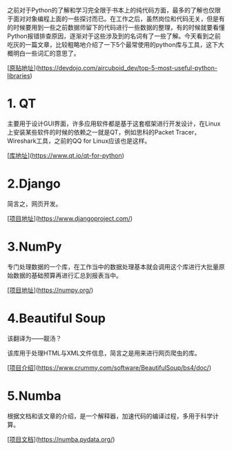 之前对于Python的了解和学习完全限于书本上的纯代码方面，最多的了解也仅限于面对对象编程上面的一些探讨而已。在工作之后，虽然岗位和代码无关，但是有的时候要用到一些之前数据师留下的代码进行一些数据的整理，有的时候就要看懂Python报错排查原因，逐渐对于这些涉及到的名词有了一些了解。今天看到之前吃灰的一篇文章，比较粗略地介绍了一下5个最常使用的python库与工具，这下大概明白一些词汇的意思了。

[[原贴地址](https://devdojo.com/aircuboid_dev/top-5-most-useful-python-libraries)](https://devdojo.com/aircuboid_dev/top-5-most-useful-python-libraries)

# 1. QT

主要用于设计GUI界面，许多应用软件都是基于这套框架进行开发设计，在Linux上安装某些软件的时候的依赖之一就是QT，例如思科的Packet Tracer，Wireshark工具，之前的QQ for Linux应该也是这样。

[[库地址](https://www.qt.io/qt-for-python)](https://www.qt.io/qt-for-python)


# 2.Django

简言之，网页开发。

[[项目地址](https://www.djangoproject.com/)](https://www.djangoproject.com/)

# 3.NumPy

专门处理数据的一个库，在工作当中的数据处理基本就会调用这个库进行大批量原始数据的基础预算再进行汇总到报表当中。

[[项目地址](https://numpy.org/)](https://numpy.org/)

# 4.Beautiful Soup

该翻译为——靓汤？

该库用于处理HTML与XML文件信息，简言之是用来进行网页爬虫的库。

[[项目介绍](https://www.crummy.com/software/BeautifulSoup/bs4/doc/)](https://www.crummy.com/software/BeautifulSoup/bs4/doc/)

# 5.Numba

根据文档和该文章的介绍，是一个解释器，加速代码的编译过程，多用于科学计算。

[[项目文档](https://numba.pydata.org/)](https://numba.pydata.org/)